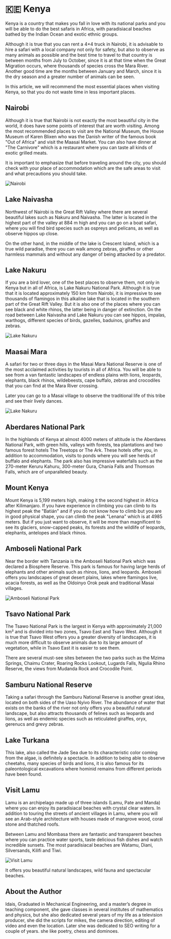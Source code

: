 # 🇰🇪 Kenya

Kenya is a country that makes you fall in love with its national parks
and you will be able to do the best safaris in Africa, with paradisiacal
beaches bathed by the Indian Ocean and exotic ethnic groups.

Although it is true that you can rent a 4×4 truck in Nairobi, it is
advisable to hire a safari with a local company not only for safety, but
also to observe as many animals as possible and the best time to travel
to that country is between months from July to October, since it is at
that time when the Great Migration occurs, where thousands of species
cross the Mara River. Another good time are the months between January
and March, since it is the dry season and a greater number of animals
can be seen.

In this article, we will recommend the most essential places when
visiting Kenya, so that you do not waste time in less important places.

## Nairobi

Although it is true that Nairobi is not exactly the most beautiful city
in the world, it does have some points of interest that are worth
visiting. Among the most recommended places to visit are the National
Museum, the House Museum of Karen Blixen who was the Danish writer of
the famous book \"Out of Africa\" ​​and visit the Maasai Market. You can
also have dinner at "The Carnivore" which is a restaurant where you can
taste all kinds of exotic grilled meats.

It is important to emphasize that before traveling around the city, you
should check with your place of accommodation which are the safe areas
to visit and what precautions you should take.

![Nairobi](_static/images/kenya/image1.jpeg)

## Lake Naivasha

Northwest of Nairobi is the Great Rift Valley where there are several
beautiful lakes such as Nakuru and Naivasha. The latter is located in
the highest part of the valley at 884 m high and you can go on a boat
safari, where you will find bird species such as ospreys and pelicans,
as well as observe hippos up close.

On the other hand, in the middle of the lake is Crescent Island, which
is a true wild paradise, there you can walk among zebras, giraffes or
other harmless mammals and without any danger of being attacked by a
predator.

## Lake Nakuru

If you are a bird lover, one of the best places to observe them, not
only in Kenya but in all of Africa, is Lake Nakuru National Park.
Although it is true that it is located approximately 150 km from
Nairobi, it is impressive to see thousands of flamingos in this alkaline
lake that is located in the southern part of the Great Rift Valley. But
it is also one of the places where you can see black and white rhinos,
the latter being in danger of extinction. On the road between Lake
Naivasha and Lake Nakuru you can see hippos, impalas, warthogs,
different species of birds, gazelles, baduinos, giraffes and zebras.

![Lake Nakuru](_static/images/kenya/image2.jpeg)

## Maasai Mara

A safari for two or three days in the Masai Mara National Reserve is one
of the most acclaimed activities by tourists in all of Africa. You will
be able to see from a van fantastic landscapes of endless plains with
lions, leopards, elephants, black rhinos, wildebeests, cape buffalo,
zebras and crocodiles that you can find at the Mara River crossing.

Later you can go to a Masai village to observe the traditional life of
this tribe and see their lively dances.

![Lake Nakuru](_static/images/kenya/image3.jpeg)

## Aberdares National Park

In the highlands of Kenya at almost 4000 meters of altitude is the
Aberdares National Park, with green hills, valleys with forests, tea
plantations and two famous forest hotels The Treetops or The Ark. These
hotels offer you, in addition to accommodation, visits to ponds where
you will see herds of buffalo and elephants. The park also has
impressive waterfalls such as the 270-meter Keruru Kahuru, 300-meter
Gura, Chania Falls and Thomson Falls, which are of unparalleled beauty.

## Mount Kenya

Mount Kenya is 5,199 meters high, making it the second highest in Africa
after Kilimanjaro. If you have experience in climbing you can climb to
its highest peak the \"Batián\" and if you do not know how to climb but
you are in good physical shape, you can climb the peak \"Lenana\" which
is at 4985 meters. But if you just want to observe, it will be more than
magnificent to see its glaciers, snow-capped peaks, its forests and the
wildlife of leopards, elephants, antelopes and black rhinos.

## Amboseli National Park

Near the border with Tanzania is the Amboseli National Park which was
declared a Biosphere Reserve. This park is famous for having large herds
of elephants and other animals such as rhinos, lions, and leopards.
Amboseli offers you landscapes of great desert plains, lakes where
flamingos live, acacia forests, as well as the Oldoinyo Orok peak and
traditional Masai villages.

![Amboseli National Park](_static/images/kenya/image4.jpeg)

## Tsavo National Park

The Tsawo National Park is the largest in Kenya with approximately
21,000 km² and is divided into two zones, Tsavo East and Tsavo West.
Although it is true that Tsavo West offers you a greater diversity of
landscapes, it is much more difficult to observe animals due to its
large amount of vegetation, while in Tsavo East it is easier to see
them.

There are several must-see sites between the two parks such as the Mzima
Springs, Chaimu Crater, Roaring Rocks Lookout, Lugards Falls, Ngulia
Rhino Reserve, the views from Mudanda Rock and Crocodile Point.

## Samburu National Reserve

Taking a safari through the Samburu National Reserve is another great
idea, located on both sides of the Uaso Nyivo River. The abundance of
water that exists on the banks of the river not only offers you a
beautiful natural landscape, but also attracts thousands of felines such
as leopards and lions, as well as endemic species such as reticulated
giraffes, oryx, gerenucs and grevy zebras.

## Lake Turkana

This lake, also called the Jade Sea due to its characteristic color
coming from the algae, is definitely a spectacle. In addition to being
able to observe cheetahs, many species of birds and lions, it is also
famous for its paleontological excavations where hominid remains from
different periods have been found.

## Visit Lamu

Lamu is an archipelago made up of three islands (Lamu, Pate and Manda)
where you can enjoy its paradisiacal beaches with crystal clear waters.
In addition to touring the streets of ancient villages in Lamu, where
you will see an Arab-style architecture with houses made of mangrove
wood, coral stone and thatched roofs.

Between Lamu and Mombasa there are fantastic and transparent beaches
where you can practice water sports, taste delicious fish dishes and
watch incredible sunsets. The most paradisiacal beaches are Watamu,
Diani, Silversands, Kilifi and Tiwi.

![Visit Lamu](_static/images/kenya/image5.jpeg)

It offers you beautiful natural landscapes, wild fauna and spectacular
beaches.

## About the Author

Idais, Graduated in Mechanical Engineering, and a master’s degree in teaching component, she gave classes in several institutes of mathematics and physics, but she also dedicated several years of my life as a television producer, she did the scripts for mikes, the camera direction, editing of video and even the location. Later she was dedicated to SEO writing for a couple of years. she like poetry, chess and dominoes.
